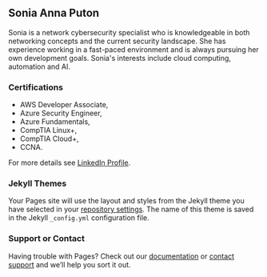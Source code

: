 ## Sonia Anna Puton

Sonia is a network cybersecurity specialist who is knowledgeable in both networking concepts and the current security landscape. She has experience working in a fast-paced environment and is always pursuing her own development goals. Sonia's interests include cloud computing, automation and AI.

### Certifications

- AWS Developer Associate, 
- Azure Security Engineer, 
- Azure Fundamentals, 
- CompTIA Linux+, 
- CompTIA Cloud+, 
- CCNA.


For more details see [LinkedIn Profile](https://www.linkedin.com/in/soniaanna/).

### Jekyll Themes

Your Pages site will use the layout and styles from the Jekyll theme you have selected in your [repository settings](https://github.com/soniaanna/soniaanna.github.io/settings/pages). The name of this theme is saved in the Jekyll `_config.yml` configuration file.

### Support or Contact

Having trouble with Pages? Check out our [documentation](https://docs.github.com/categories/github-pages-basics/) or [contact support](https://support.github.com/contact) and we’ll help you sort it out.
